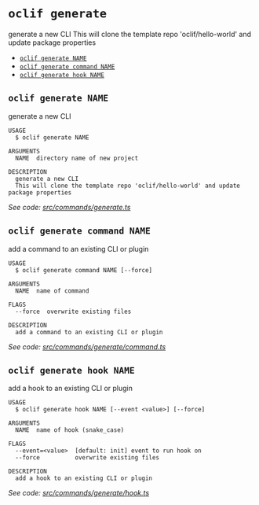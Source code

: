 # `oclif generate`

generate a new CLI
This will clone the template repo 'oclif/hello-world' and update package properties

- [`oclif generate NAME`](#oclif-generate-name)
- [`oclif generate command NAME`](#oclif-generate-command-name)
- [`oclif generate hook NAME`](#oclif-generate-hook-name)

## `oclif generate NAME`

generate a new CLI

```
USAGE
  $ oclif generate NAME

ARGUMENTS
  NAME  directory name of new project

DESCRIPTION
  generate a new CLI
  This will clone the template repo 'oclif/hello-world' and update package properties
```

_See code: [src/commands/generate.ts](https://github.com/oclif/oclif/blob/v4.4.13-dev.1/src/commands/generate.ts)_

## `oclif generate command NAME`

add a command to an existing CLI or plugin

```
USAGE
  $ oclif generate command NAME [--force]

ARGUMENTS
  NAME  name of command

FLAGS
  --force  overwrite existing files

DESCRIPTION
  add a command to an existing CLI or plugin
```

_See code: [src/commands/generate/command.ts](https://github.com/oclif/oclif/blob/v4.4.13-dev.1/src/commands/generate/command.ts)_

## `oclif generate hook NAME`

add a hook to an existing CLI or plugin

```
USAGE
  $ oclif generate hook NAME [--event <value>] [--force]

ARGUMENTS
  NAME  name of hook (snake_case)

FLAGS
  --event=<value>  [default: init] event to run hook on
  --force          overwrite existing files

DESCRIPTION
  add a hook to an existing CLI or plugin
```

_See code: [src/commands/generate/hook.ts](https://github.com/oclif/oclif/blob/v4.4.13-dev.1/src/commands/generate/hook.ts)_

